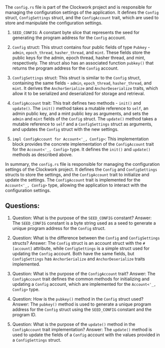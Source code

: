 The `config.rs` file is part of the Clockwork project and is responsible for managing the configuration settings of the application. It defines the `Config` struct, `ConfigSettings` struct, and the `ConfigAccount` trait, which are used to store and manipulate the configuration settings.

1. `SEED_CONFIG`: A constant byte slice that represents the seed for generating the program address for the `Config` account.

2. `Config` struct: This struct contains four public fields of type `Pubkey` - `admin`, `epoch_thread`, `hasher_thread`, and `mint`. These fields store the public keys for the admin, epoch thread, hasher thread, and mint, respectively. The struct also has an associated function `pubkey()` that returns the program address for the `Config` account.

3. `ConfigSettings` struct: This struct is similar to the `Config` struct, containing the same fields - `admin`, `epoch_thread`, `hasher_thread`, and `mint`. It derives the `AnchorSerialize` and `AnchorDeserialize` traits, which allow it to be serialized and deserialized for storage and retrieval.

4. `ConfigAccount` trait: This trait defines two methods - `init()` and `update()`. The `init()` method takes a mutable reference to `self`, an admin public key, and a mint public key as arguments, and sets the `admin` and `mint` fields of the `Config` struct. The `update()` method takes a mutable reference to `self` and a `ConfigSettings` struct as arguments, and updates the `Config` struct with the new settings.

5. `impl ConfigAccount for Account<'_, Config>`: This implementation block provides the concrete implementation of the `ConfigAccount` trait for the `Account<'_, Config>` type. It defines the `init()` and `update()` methods as described above.

In summary, the `config.rs` file is responsible for managing the configuration settings of the Clockwork project. It defines the `Config` and `ConfigSettings` structs to store the settings, and the `ConfigAccount` trait to initialize and update the settings. The `ConfigAccount` trait is implemented for the `Account<'_, Config>` type, allowing the application to interact with the configuration settings.

## Questions:

1. Question: What is the purpose of the `SEED_CONFIG` constant?
   Answer: The `SEED_CONFIG` constant is a byte string used as a seed to generate a unique program address for the `Config` struct.

2. Question: What is the difference between the `Config` and `ConfigSettings` structs?
   Answer: The `Config` struct is an account struct with the `#[account]` attribute, while `ConfigSettings` is a simple struct used for updating the `Config` account. Both have the same fields, but `ConfigSettings` has `AnchorSerialize` and `AnchorDeserialize` traits implemented.

3. Question: What is the purpose of the `ConfigAccount` trait?
   Answer: The `ConfigAccount` trait defines the common methods for initializing and updating a `Config` account, which are implemented for the `Account<'_, Config>` type.

4. Question: How is the `pubkey()` method in the `Config` struct used?
   Answer: The `pubkey()` method is used to generate a unique program address for the `Config` struct using the `SEED_CONFIG` constant and the program ID.

5. Question: What is the purpose of the `update()` method in the `ConfigAccount` trait implementation?
   Answer: The `update()` method is used to update the fields of a `Config` account with the values provided in a `ConfigSettings` struct.
